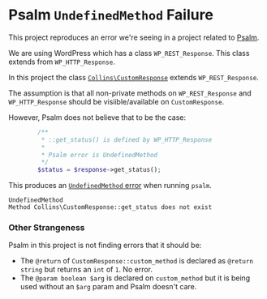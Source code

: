 # Psalm `UndefinedMethod` Failure

This project reproduces an error we're seeing in a project related to [Psalm](https://psalm.dev).

We are using WordPress which has a class `WP_REST_Response`. This class extends from `WP_HTTP_Response`.

In this project the class [`Collins\CustomResponse`](https://github.com/beaucollins/psalm-failure/blob/master/src/CustomResponse.php) extends `WP_REST_Response`.

The assumption is that all non-private methods on `WP_REST_Response` and `WP_HTTP_Response` should be visiible/available on `CustomResponse`.

However, Psalm does not believe that to be the case:

```php
		/**
		 * ::get_status() is defined by WP_HTTP_Response
		 *
		 * Psalm error is UndefinedMethod
		 */
		$status = $response->get_status();
```

This produces an [`UndefinedMethod` error][error] when running `psalm`.

```
UndefinedMethod
Method Collins\CustomResponse::get_status does not exist
```

### Other Strangeness

Psalm in this project is not finding errors that it should be:

- The `@return` of `CustomResponse::custom_method` is declared as `@return string` but returns an `int` of `1`. No error.
- The `@param boolean $arg` is declared on `custom_method` but it is being used without an `$arg` param and Psalm doesn't care.

[error]: https://github.com/beaucollins/psalm-failure/commit/279aaa70024cdcf4766df4aef8d06c98726bc12b#diff-2533420d713e0e0b6aab18ef55b68ee1R15